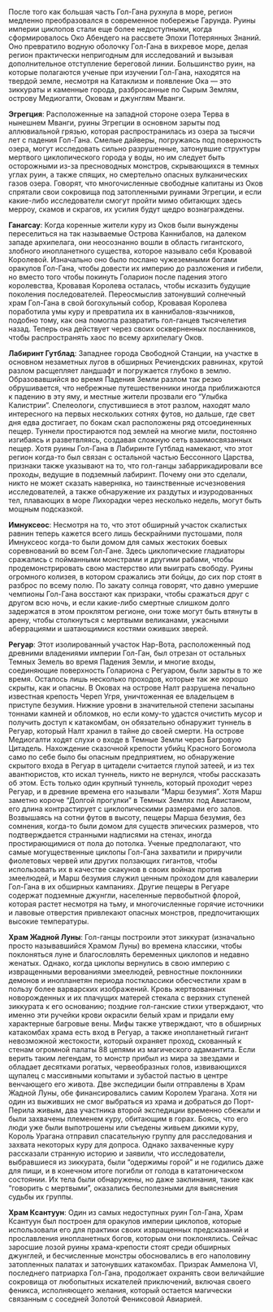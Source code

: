 После того как большая часть Гол-Гана рухнула в море, регион медленно преобразовался в современное побережье Гарунда. Руины империи циклопов стали еще более недоступными, когда сформировалось Око Абендего на рассвете Эпохи Потерянных Знаний. Оно превратило водную оболочку Гол-Гана в вихревое море, делая регион практически непригодным для исследований и вызывая дополнительное отступление береговой линии. Большинство руин, на которые полагаются ученые при изучении Гол-Гана, находятся на твердой земле, несмотря на Катаклизм и появление Ока — это зиккураты и каменные города, разбросанные по Сырым Землям, острову Медиогалти, Оковам и джунглям Мванги.

**Эгрегция**: Расположенные на западной стороне озера Терва в нынешнем Мванги, руины Эгрегции в основном зарыты под аллювиальной грязью, которая распространилась из озера за тысячи лет с падения Гол-Гана. Смелые дайверы, погружаясь под поверхность озера, могут исследовать сильно разрушенные, затонувшие структуры мертвого циклопического города у воды, но им следует быть осторожными из-за пресноводных монстров, скрывающихся в темных углах руин, а также спящих, но смертельно опасных вулканических газов озера. Говорят, что многочисленные свободные капитаны из Оков спрятали свои сокровища под затопленными руинами Эгрегции, и если какие-либо исследователи смогут пройти мимо обитающих здесь мерроу, скамов и скрагов, их усилия будут щедро вознаграждены.

**Ганагсау**: Когда коренные жители куру из Оков были вынуждены переселиться на так называемые Острова Каннибалов, на далеком западе архипелага, они неосознанно вошли в область гигантского, злобного инопланетного существа, которое называло себя Кровавой Королевой. Изначально оно было послано чужеземными богами оракулов Гол-Гана, чтобы довести их империю до разложения и гибели, но вместо того чтобы покинуть Голарион после падения этого королевства, Кровавая Королева осталась, чтобы исказить будущие поколения последователей. Переосмыслив затонувший солнечный храм Гол-Гана в свой богохульный собор, Кровавая Королева поработила умы куру и превратила их в каннибалов-язычников, подобно тому, как она помогла развратить гол-ганцев тысячелетия назад. Теперь она действует через своих оскверненных посланников, чтобы распространять хаос по всему архипелагу Оков.

**Лабиринт Гутблад**: Западнее города Свободной Станции, на участке в основном незаметных лугов в обширных Речиендских равнинах, крутой разлом расщепляет ландшафт и погружается глубоко в землю. Образовавшийся во время Падения Земли разлом так резко обрушивается, что небрежные путешественники иногда приближаются к падению в эту яму, и местные жители прозвали его “Улыбка Калистрии”. Спелеологи, спустившиеся в этот разлом, находят мало интересного на первых нескольких сотнях футов, но дальше, где свет дня едва достигает, по бокам скал расположены ряд отсоединенных пещер. Туннели простираются под землей на многие мили, постоянно изгибаясь и разветвляясь, создавая сложную сеть взаимосвязанных пещер. Хотя руины Гол-Гана в Лабиринте Гутблад намекают, что этот регион когда-то был связан с остальной частью Бессонного Царства, признаки также указывают на то, что гол-ганцы забаррикадировали все проходы, ведущие в подземный лабиринт. Почему они это сделали, никто не может сказать наверняка, но таинственные исчезновения исследователей, а также обнаружение их раздутых и изуродованных тел, плавающих в море Лихорадки через несколько недель, могут быть мощным подсказкой.

**Имнуксеос**: Несмотря на то, что этот обширный участок скалистых равнин теперь кажется всего лишь бескрайними пустошами, поля Имнуксеос когда-то были домом для самых жестоких боевых соревнований во всем Гол-Гане. Здесь циклопические гладиаторы сражались с пойманными монстрами и другими рабами, чтобы продемонстрировать свою мастерство или выиграть свободу. Руины огромного колизея, в котором сражались эти бойцы, до сих пор стоят в разброс по всему полю. По закату солнца говорят, что давно умершие чемпионы Гол-Гана восстают как призраки, чтобы сражаться друг с другом всю ночь, и если какие-либо смертные слишком долго задержатся в этом проклятом регионе, они тоже могут быть втянуты в арену, чтобы столкнуться с мертвыми великанами, ужасными аберрациями и шатающимися костями оживших зверей.

**Регуар**: Этот изолированный участок Нар-Вота, расположенный под древними владениями империи Гол-Ган, был отрезан от остальных Темных Земель во время Падения Земли, и многие входы, соединяющие поверхность Голариона с Регуаром, были зарыты в то же время. Осталось лишь несколько проходов, которые так же хорошо скрыты, как и опасны. В Оковах на острове Налт разрушена печально известная крепость Череп Угря, уничтоженная ее владельцем в приступе безумия. Нижние уровни в значительной степени засыпаны тоннами камней и обломков, но если кому-то удастся очистить мусор и получить доступ к катакомбам, он обязательно обнаружит туннель в Регуар, который Налт хранил в тайне до своей смерти. На острове Медиогалти ходят слухи о входе в Темные Земли через Багровую Цитадель. Нахождение сказочной крепости убийц Красного Богомола само по себе было бы опасным предприятием, но обнаружение скрытого входа в Регуар в цитадели считается глупой затеей, и из тех авантюристов, кто искал туннель, никто не вернулся, чтобы рассказать об этом. Есть только один крупный туннель, который проходит через Регуар, и в древние времена его называли “Марш безумия”. Хотя Марш заметно короче “Долгой прогулки” в Темных Землях под Авистаном, его длина контрастирует с циклопическими размерами его залов. Возвышаясь на сотни футов в высоту, пещеры Марша безумия, без сомнения, когда-то были домом для существ эпических размеров, что подтверждается странными надписями на стенах, иногда простирающимися от пола до потолка. Ученые предполагают, что самые могущественные циклопы Гол-Гана захватили и приручили фиолетовых червей или других ползающих гигантов, чтобы использовать их в качестве скакунов в своих войнах против змеелюдей, и Марш безумия служил ценным проходом для кавалерии Гол-Гана в их обширных кампаниях. Другие пещеры в Регуаре содержат подземные джунгли, населенные первобытной флорой, которая растет несмотря на тьму, и многочисленные горячие источники и лавовые отверстия привлекают опасных монстров, предпочитающих высокие температуры.

**Храм Жадной Луны**: Гол-ганцы построили этот зиккурат (изначально просто называвшийся Храмом Луны) во времена классики, чтобы поклоняться луне и благословлять беременных циклопов и недавно женатых. Однако, когда циклопы вернулись в свою империю с извращенными верованиями змеелюдей, ревностные поклонники демонов и инопланетян периода постклассики обесчестили храм в пользу более варварских изображений. Кровь жертвованных новорожденных и их плачущих матерей стекала с верхних ступеней зиккурата к его основанию; поздние гол-ганские стихи утверждают, что именно эти ручейки крови окрасили белый храм и придали ему характерные багровые вены. Мифы также утверждают, что в обширных катакомбах храма есть вход в Регуар, а также инопланетный гигант невозможной жестокости, который охраняет проход, скованный к стенам огромной палаты 88 цепями из магического адамантита. Если верить таким легендам, то монстр прибыл из мира за звездами и обладает десятками рогатых, червеобразных голов, извивающихся щупалец с массивными копытами и зубастой пастью в центре венчающего его живота. Две экспедиции были отправлены в Храм Жадной Луны, обе финансировались самим Королем Урагана. Хотя ни один из выживших не смог выбраться из храма и добраться до Порт-Перила живым, два участника второй экспедиции временно сбежали и были захвачены племенем куру, обитающим в горах. Боясь, что его люди уже были выпотрошены или съедены живьем дикими куру, Король Урагана отправил спасательную группу для расследования и захвата некоторых куру для допроса. Однако захваченные куру рассказали странную историю и заявили, что исследователи, выбравшиеся из зиккурата, были “одержимы горой” и не годились даже для пищи, и в конечном итоге погибли от голода в кататоническом состоянии. Их тела были обнаружены, но даже заклинания, такие как “говорить с мертвыми”, оказались бесполезными для выяснения судьбы их группы.

**Храм Ксантуун**: Один из самых недоступных руин Гол-Гана, Храм Ксантуун был построен для оракулов империи циклопов, которые использовали его для практики своих извращенных предсказаний и прославления инопланетных богов, которым они поклонялись. Сейчас заросшие лозой руины храма-крепости стоят среди обширных джунглей, и бесчисленные монстры обосновались в его наполовину затопленных палатах и затонувших катакомбах. Призрак Аммелона VI, последнего патриарха Гол-Гана, продолжает охранять свои величайшие сокровища от любопытных искателей приключений, включая своего феникса, исполняющего желания, который остается магически связанным с соседней Золотой Фениксовой Авиарией.